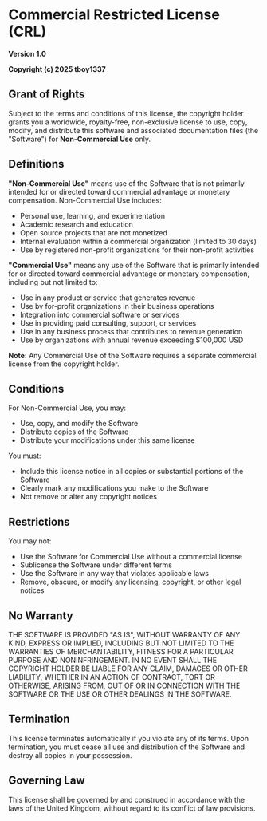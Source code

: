 # Commercial Restricted License (CRL)

**Version 1.0**

**Copyright (c) 2025 tboy1337**

## Grant of Rights

Subject to the terms and conditions of this license, the copyright holder grants you a worldwide, royalty-free, non-exclusive license to use, copy, modify, and distribute this software and associated documentation files (the "Software") for **Non-Commercial Use** only.

## Definitions

**"Non-Commercial Use"** means use of the Software that is not primarily intended for or directed toward commercial advantage or monetary compensation. Non-Commercial Use includes:

- Personal use, learning, and experimentation
- Academic research and education
- Open source projects that are not monetized
- Internal evaluation within a commercial organization (limited to 30 days)
- Use by registered non-profit organizations for their non-profit activities

**"Commercial Use"** means any use of the Software that is primarily intended for or directed toward commercial advantage or monetary compensation, including but not limited to:

- Use in any product or service that generates revenue
- Use by for-profit organizations in their business operations
- Integration into commercial software or services
- Use in providing paid consulting, support, or services
- Use in any business process that contributes to revenue generation
- Use by organizations with annual revenue exceeding $100,000 USD

**Note:** Any Commercial Use of the Software requires a separate commercial license from the copyright holder.

## Conditions

For Non-Commercial Use, you may:

- Use, copy, and modify the Software
- Distribute copies of the Software
- Distribute your modifications under this same license

You must:

- Include this license notice in all copies or substantial portions of the Software
- Clearly mark any modifications you make to the Software
- Not remove or alter any copyright notices

## Restrictions

You may not:

- Use the Software for Commercial Use without a commercial license
- Sublicense the Software under different terms
- Use the Software in any way that violates applicable laws
- Remove, obscure, or modify any licensing, copyright, or other legal notices

## No Warranty

THE SOFTWARE IS PROVIDED "AS IS", WITHOUT WARRANTY OF ANY KIND, EXPRESS OR IMPLIED, INCLUDING BUT NOT LIMITED TO THE WARRANTIES OF MERCHANTABILITY, FITNESS FOR A PARTICULAR PURPOSE AND NONINFRINGEMENT. IN NO EVENT SHALL THE COPYRIGHT HOLDER BE LIABLE FOR ANY CLAIM, DAMAGES OR OTHER LIABILITY, WHETHER IN AN ACTION OF CONTRACT, TORT OR OTHERWISE, ARISING FROM, OUT OF OR IN CONNECTION WITH THE SOFTWARE OR THE USE OR OTHER DEALINGS IN THE SOFTWARE.

## Termination

This license terminates automatically if you violate any of its terms. Upon termination, you must cease all use and distribution of the Software and destroy all copies in your possession.

## Governing Law

This license shall be governed by and construed in accordance with the laws of the United Kingdom, without regard to its conflict of law provisions.
